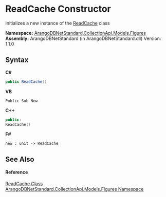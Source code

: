 # ReadCache Constructor 
 

Initializes a new instance of the <a href="633bfb86-09c3-4ed3-18ee-8398fd376191">ReadCache</a> class

**Namespace:**&nbsp;<a href="fc0ac85a-f4fb-6c1f-5eac-41e31ea1ab30">ArangoDBNetStandard.CollectionApi.Models.Figures</a><br />**Assembly:**&nbsp;ArangoDBNetStandard (in ArangoDBNetStandard.dll) Version: 1.1.0

## Syntax

**C#**<br />
``` C#
public ReadCache()
```

**VB**<br />
``` VB
Public Sub New
```

**C++**<br />
``` C++
public:
ReadCache()
```

**F#**<br />
``` F#
new : unit -> ReadCache
```


## See Also


#### Reference
<a href="633bfb86-09c3-4ed3-18ee-8398fd376191">ReadCache Class</a><br /><a href="fc0ac85a-f4fb-6c1f-5eac-41e31ea1ab30">ArangoDBNetStandard.CollectionApi.Models.Figures Namespace</a><br />